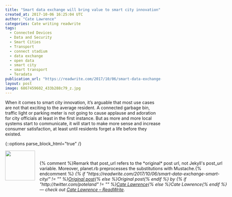 ```yaml
---
title: "Smart data exchange will bring value to smart city innovation"
created_at: 2017-10-06 16:25:04 UTC
author: "Cate Lawrence"
categories: Cate writing readwrite
tags: 
  - Connected Devices
  - Data and Security
  - Smart Cities
  - Transport
  - connect stadium
  - data exchange
  - open data
  - smart city
  - smart transport
  - Teradata
publication_url: "https://readwrite.com/2017/10/06/smart-data-exchange-smart-city/"
layout: post
image: 6867459602_433b288c79_z.jpg
---
```

When it comes to smart city innovation, it’s arguable&nbsp;that most use cases are not that exciting to the average resident. A connected garbage bin, traffic light or parking meter is not going to cause applause and adoration for city officials at least in the first instance. But as more and more local systems start to communicate, it will start to make more sense and increase consumer satisfaction, at least until residents forget a life before they existed.


{::options parse_block_html="true" /}
<div class="author">
   <img src="http://www.rss-specifications.com/rss-spec-rss.gif" style="width: 96px; height: 96;">
   <span style="position: absolute; padding: 32px 15px;">{% comment %}Remark that post_url refers to the *original* post url, not Jekyll's post_url variable. Moreover, planet.rb preprocesses the substitutions with Mustache.{% endcomment %}
      <i>{% if "https://readwrite.com/2017/10/06/smart-data-exchange-smart-city/" != "" %}<a href="https://readwrite.com/2017/10/06/smart-data-exchange-smart-city/">Original post</a>{% else %}Original post{% endif %} by {% if "http://twitter.com/poteland" != "" %}<a href="http://twitter.com/poteland">Cate Lawrence</a>{% else %}Cate Lawrence{% endif %} &mdash; check out <a href="https://readwrite.com">Cate Lawrence – ReadWrite</a>.</i>
  </span>
</div>
